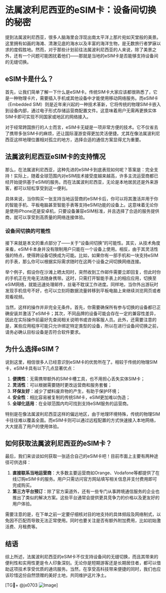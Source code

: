 # 法属波利尼西亚的eSIM卡：设备间切换的秘密

提到法属波利尼西亚，很多人脑海里会浮现出南太平洋上那片宛如天堂般的美景。这里拥有如画的海滩、清澈见底的海水以及丰富的海洋生物，是无数旅行者梦寐以求的度假胜地。然而，对于那些计划前往法属波利尼西亚的人来说，除了美景之外，还有一个问题可能困扰着他们——那就是当地的eSIM卡是否能够支持设备间的无缝切换。

## eSIM卡是什么？

首先，让我们简单了解一下什么是eSIM卡。传统SIM卡大家应该都很熟悉了，它是一种物理卡片，需要插入手机或其他设备中才能使用移动网络服务。而eSIM卡（Embedded SIM）则是近年来兴起的一种技术革新，它将传统的物理SIM卡嵌入到设备内部，通过电子形式存储运营商配置文件。这意味着用户无需再更换实体SIM卡即可实现不同国家或地区的网络接入。

对于经常跨国旅行的人士而言，eSIM卡无疑是一项非常方便的技术。它不仅省去了携带多张SIM卡的麻烦，还让国际漫游变得更加灵活便捷。尤其在像法属波利尼西亚这样地理位置相对孤立的地方，选择合适的通信方案显得尤为重要。

## 法属波利尼西亚eSIM卡的支持情况

那么，在法属波利尼西亚，这种先进的eSIM卡到底表现如何呢？答案是：完全支持！实际上，随着全球范围内对eSIM技术接受度越来越高，许多主流运营商都已经开始提供基于eSIM的服务。而在法属波利尼西亚，无论是本地居民还是外来游客，都可以轻松享受到这一便利。

具体来说，当你购买一张支持当地运营商的eSIM卡后，你可以将其激活并用于你的智能手机、平板电脑甚至智能手表等支持eSIM功能的设备上。这意味着无论你是使用iPhone还是安卓机，只要设备兼容eSIM标准，并且选择了合适的服务提供商，就可以享受到高质量的网络连接体验。

### 设备间切换的可能性

接下来就是本文的重点部分了——关于“设备间切换”的可能性。其实，从技术角度来看，eSIM卡本身并没有限制用户只能在一个设备上使用。相反，由于其灵活性强的特点，使得跨设备切换成为可能。比如，如果你有一部手机和一块支持eSIM的手表，那么你可以根据实际需求随时在这两个设备之间切换网络连接。

举个例子，假设你在沙滩上晒太阳时，突然收到工作邮件需要立即回复，但此时你的手机正在充电无法随身携带。这时，只需打开智能手表上的相应应用，切换至eSIM网络，就能迅速处理邮件，丝毫不耽误工作进度。同样地，当你外出游玩时发现手机信号不好，也可以立刻将数据流量转移到平板电脑上来继续浏览网页或者观看视频。

当然，这样的操作并非完全无条件。首先，你需要确保所有参与切换的设备都已正确安装并激活了eSIM卡；其次，不同品牌的设备可能会存在一定的兼容性差异，因此在实际操作前最好先查阅相关说明书或咨询客服人员。此外，还需要注意的是，某些应用程序可能只允许绑定特定类型的设备，所以在进行设备间切换之前，请务必确认目标设备是否符合软件要求。

## 为什么选择eSIM？

说到这里，相信很多人已经意识到eSIM卡的优势所在了。相较于传统的物理SIM卡，eSIM卡具有以下几点显著优点：

1. **便携性**：无需携带额外的SIM卡槽工具，也不用担心丢失实体SIM卡；
2. **灵活性**：可以根据需要随时更改运营商和服务套餐；
3. **环保友好**：减少了塑料废弃物的产生，有助于保护环境；
4. **安全性**：相比容易被复制的传统SIM卡，eSIM更加难以伪造；
5. **全球化适用**：在全球范围内均可找到支持eSIM服务的运营商。

特别是在像法属波利尼西亚这样的偏远地区，由于地理环境特殊，传统的物理SIM卡往往难以覆盖全面。而eSIM卡则可以通过远程配置的方式快速接入本地网络，大大提高了用户的使用体验。

## 如何获取法属波利尼西亚的eSIM卡？

最后，我们来谈谈如何获取一张适合自己的eSIM卡吧！目前市面上主要有两种途径可供选择：

1. **直接联系当地运营商**：大多数主要运营商如Orange、Vodafone等都提供了在线订购eSIM卡的服务。用户只需访问官方网站填写相关信息并支付费用即可完成购买。
2. **第三方平台预订**：除了官方渠道外，还有一些专门从事跨境通信服务的企业也推出了类似的解决方案。这些平台通常会提供更具竞争力的价格以及更友好的用户体验。

需要注意的是，在下单之前一定要仔细核对目的地支持的具体频段及网络制式，以免因不匹配而导致无法正常使用。同时也要关注是否有额外附加费用，比如初始激活费、月租费等。

## 结语

综上所述，法属波利尼西亚的eSIM卡不仅支持设备间的无缝切换，而且其带来的便利性和实用性更是令人印象深刻。无论你是短期游客还是长期居住者，都可以借助这项技术享受优质的通讯服务。当然，在享受高科技带来便捷的同时，我们也应该珍惜这份自然馈赠的美好土地，共同维护这片净土。

[TG💪+ @jx0703 ![Image](https://github.com/user-attachments/assets/dbca1d08-cadb-493c-b0ec-ad6f7a83f270)]